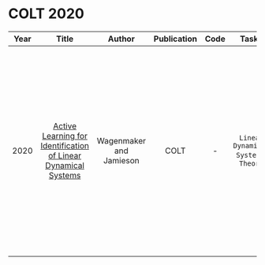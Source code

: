 # COLT 2020

| Year |                                                       Title                                                       |   Author    | Publication | Code | Tasks | Notes | Datasets| Notions |
|:----:|:-----------------------------------------------------------------------------------------------------------------:|:-----------:|:-----------:|:----:|:----:|:-----:|:-----:|:-----:|
| 2020 | [Active Learning for Identification of Linear Dynamical Systems](https://proceedings.mlr.press/v125/wagenmaker20a.html) | Wagenmaker and Jamieson |    COLT     |  -   |  `Linear Dynamical Systems`, `Theory`    |       |       |   We show a finite time bound quantifying the estimation rate our algorithm attains and prove matching upper and lower bounds which guarantee its asymptotic optimality, up to constants.    |
